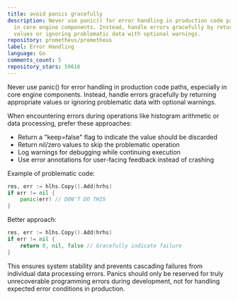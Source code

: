 ```yaml
---
title: avoid panics gracefully
description: Never use panic() for error handling in production code paths, especially
  in core engine components. Instead, handle errors gracefully by returning appropriate
  values or ignoring problematic data with optional warnings.
repository: prometheus/prometheus
label: Error Handling
language: Go
comments_count: 5
repository_stars: 59616
---
```


Never use panic() for error handling in production code paths, especially in core engine components. Instead, handle errors gracefully by returning appropriate values or ignoring problematic data with optional warnings.

When encountering errors during operations like histogram arithmetic or data processing, prefer these approaches:
- Return a "keep=false" flag to indicate the value should be discarded
- Return nil/zero values to skip the problematic operation  
- Log warnings for debugging while continuing execution
- Use error annotations for user-facing feedback instead of crashing

Example of problematic code:
```go
res, err := hlhs.Copy().Add(hrhs)
if err != nil {
    panic(err) // DON'T DO THIS
}
```

Better approach:
```go
res, err := hlhs.Copy().Add(hrhs)
if err != nil {
    return 0, nil, false // Gracefully indicate failure
}
```

This ensures system stability and prevents cascading failures from individual data processing errors. Panics should only be reserved for truly unrecoverable programming errors during development, not for handling expected error conditions in production.